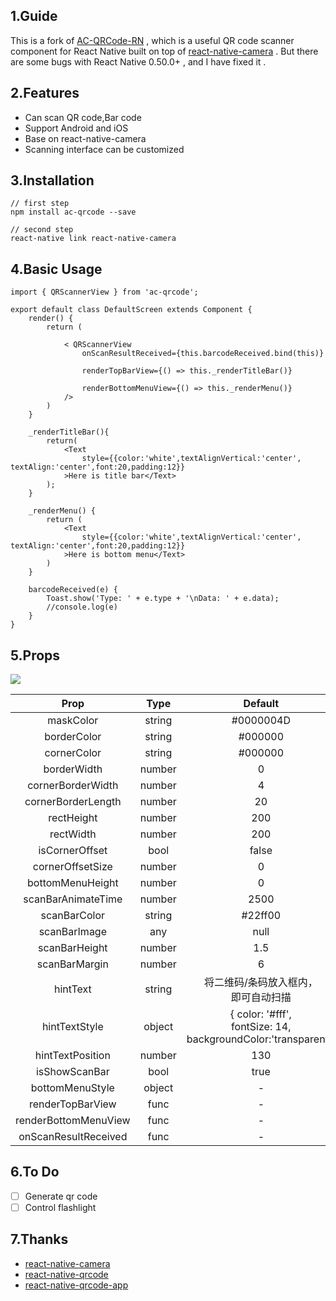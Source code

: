 ## 1.Guide
This is a fork of [AC-QRCode-RN](https://github.com/MarnoDev/AC-QRCode-RN) , which is a useful QR code scanner component for React Native built on top of [react-native-camera](https://github.com/lwansbrough/react-native-camera) . But there are some bugs with React Native 0.50.0+ , and I have fixed it .


## 2.Features

- Can scan QR code,Bar code
- Support Android and iOS 
- Base on react-native-camera
- Scanning interface can be customized

## 3.Installation
```
// first step
npm install ac-qrcode --save

// second step
react-native link react-native-camera
```
## 4.Basic Usage
```
import { QRScannerView } from 'ac-qrcode';

export default class DefaultScreen extends Component {
    render() {
        return (

            < QRScannerView
                onScanResultReceived={this.barcodeReceived.bind(this)}

                renderTopBarView={() => this._renderTitleBar()}

                renderBottomMenuView={() => this._renderMenu()}
            />
        )
    }

    _renderTitleBar(){
        return(
            <Text
                style={{color:'white',textAlignVertical:'center', textAlign:'center',font:20,padding:12}}
            >Here is title bar</Text>
        );
    }

    _renderMenu() {
        return (
            <Text
                style={{color:'white',textAlignVertical:'center', textAlign:'center',font:20,padding:12}}
            >Here is bottom menu</Text>
        )
    }

    barcodeReceived(e) {
        Toast.show('Type: ' + e.type + '\nData: ' + e.data);
        //console.log(e)
    }
}
```
## 5.Props

![](https://github.com/ztMalone/react-native-qrcode-scanner/blob/master/screenshots/ac-qrcode-props.jpg)

|Prop|Type|Default|Optional|
|:--:|:--:|:--:|:--:|
|maskColor|string|#0000004D|true|
|borderColor|string|#000000|true|
|cornerColor|string|#000000|true|
|borderWidth|number|0|true|
|cornerBorderWidth|number|4|true|
|cornerBorderLength|number|20|true|
|rectHeight|number|200|true|
|rectWidth|number|200|true|
|isCornerOffset|bool|false|true|
|cornerOffsetSize|number|0|true|
|bottomMenuHeight|number|0|true|
|scanBarAnimateTime|number|2500|true|
|scanBarColor|string|#22ff00|true|
|scanBarImage|any|null|true|
|scanBarHeight|number|1.5|true|
|scanBarMargin|number|6|true|
|hintText|string|将二维码/条码放入框内，</br>即可自动扫描|true|
|hintTextStyle|object|{ color: '#fff', </br>fontSize: 14,</br>backgroundColor:'transparent'}|true|
|hintTextPosition|number|130|true|
|isShowScanBar|bool|true|true|
|bottomMenuStyle|object|-|true|
|renderTopBarView|func|-|flase|
|renderBottomMenuView|func|-|false|
|onScanResultReceived|func|-|false|

## 6.To Do

- [ ] Generate qr code
- [ ] Control flashlight

## 7.Thanks

- [react-native-camera](https://github.com/lwansbrough/react-native-camera)
- [react-native-qrcode](https://github.com/cssivision/react-native-qrcode)
- [react-native-qrcode-app](https://github.com/insiderdev/react-native-qrcode-app)